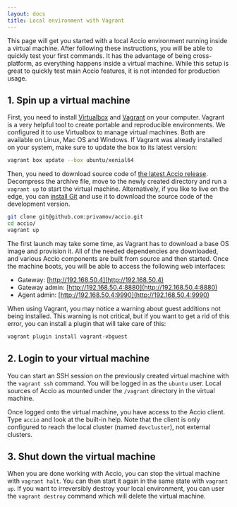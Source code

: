 ```yaml
---
layout: docs
title: Local environment with Vagrant
---
```


This page will get you started with a local Accio environment running inside a virtual machine.
After following these instructions, you will be able to quickly test your first commands.
It has the advantage of being cross-platform, as everything happens inside a virtual machine.
While this setup is great to quickly test main Accio features, it is not intended for production usage.

## 1. Spin up a virtual machine
First, you need to install [Virtualbox](https://www.virtualbox.org/) and [Vagrant](https://www.vagrantup.com/) on your computer.
Vagrant is a very helpful tool to create portable and reproducible environments.
We configured it to use Virtualbox to manage virtual machines.
Both are available on Linux, Mac OS and Windows.
If Vagrant was already installed on your system, make sure to update the box to its latest version:

```bash
vagrant box update --box ubuntu/xenial64
```

Then, you need to download source code of [the latest Accio release](https://github.com/privamov/accio/releases/latest).
Decompress the archive file, move to the newly created directory and run a `vagrant up` to start the virtual machine.
Alternatively, if you like to live on the edge, you can [install Git](https://git-scm.com/downloads) and use it to download the source code of the development version.

```bash
git clone git@github.com:privamov/accio.git
cd accio/
vagrant up
```

The first launch may take some time, as Vagrant has to download a base OS image and provision it.
All of the needed dependencies are downloaded, and various Accio components are built from source and then started.
Once the machine boots, you will be able to access the following web interfaces:

  * Gateway: [http://192.168.50.4](http://192.168.50.4)
  * Gateway admin: [http://192.168.50.4:8880](http://192.168.50.4:8880)
  * Agent admin: [http://192.168.50.4:9990](http://192.168.50.4:9990)

When using Vagrant, you may notice a warning about guest additions not being installed.
This warning is not critical, but if you want to get a rid of this error, you can install a plugin that will take care of this:

```bash
vagrant plugin install vagrant-vbguest
```

## 2. Login to your virtual machine
You can start an SSH session on the previously created virtual machine with the `vagrant ssh` command.
You will be logged in as the `ubuntu` user.
Local sources of Accio as mounted under the `/vagrant` directory in the virtual machine.

Once logged onto the virtual machine, you have access to the Accio client.
Type `accio` and look at the built-in help.
Note that the client is only configured to reach the local cluster (named `devcluster`), not external clusters.

## 3. Shut down the virtual machine
When you are done working with Accio, you can stop the virtual machine with `vagrant halt`.
You can then start it again in the same state with `vagrant up`.
If you want to irreversibly destroy your local environment, you can user the `vagrant destroy` command which will delete the virtual machine.
